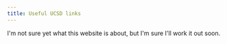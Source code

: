 ```yaml
---
title: Useful UCSD links
---
```


I'm not sure yet what this website is about, but I'm sure I'll work it out soon.
